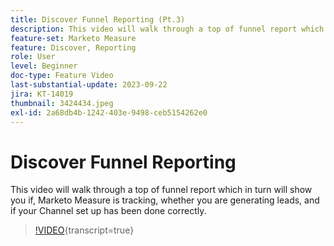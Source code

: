 ```yaml
---
title: Discover Funnel Reporting (Pt.3)
description: This video will walk through a top of funnel report which in turn will show you if, Marketo Measure is tracking, whether you are generating leads, and if your Channel set up has been done correctly.
feature-set: Marketo Measure
feature: Discover, Reporting
role: User
level: Beginner
doc-type: Feature Video
last-substantial-update: 2023-09-22
jira: KT-14019
thumbnail: 3424434.jpeg
exl-id: 2a68db4b-1242-403e-9498-ceb5154262e0
---
```

# Discover Funnel Reporting

This video will walk through a top of funnel report which in turn will show you if, Marketo Measure is tracking, whether you are generating leads, and if your Channel set up has been done correctly.

>[!VIDEO](https://video.tv.adobe.com/v/3424434/?learn=on){transcript=true}
